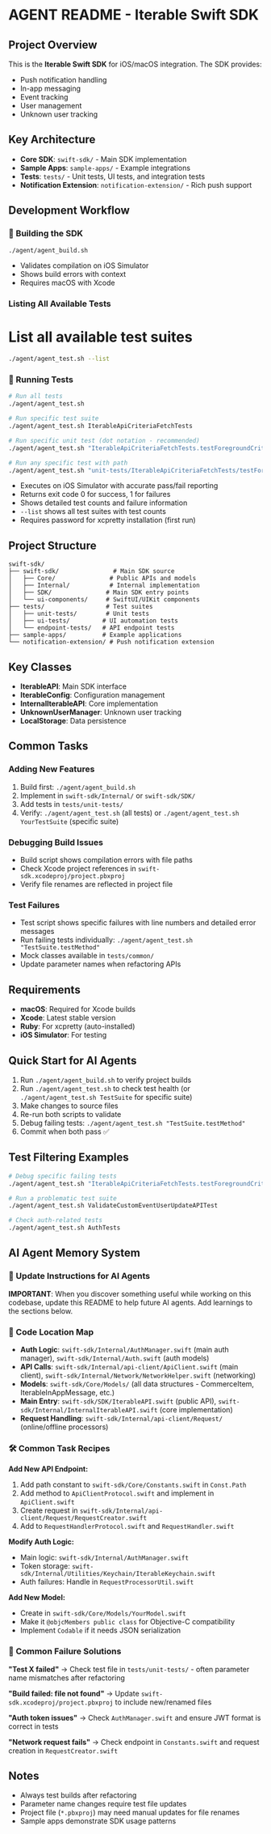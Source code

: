 # AGENT README - Iterable Swift SDK

## Project Overview
This is the **Iterable Swift SDK** for iOS/macOS integration. The SDK provides:
- Push notification handling
- In-app messaging 
- Event tracking
- User management
- Unknown user tracking

## Key Architecture
- **Core SDK**: `swift-sdk/` - Main SDK implementation
- **Sample Apps**: `sample-apps/` - Example integrations
- **Tests**: `tests/` - Unit tests, UI tests, and integration tests
- **Notification Extension**: `notification-extension/` - Rich push support

## Development Workflow

### 🔨 Building the SDK
```bash
./agent/agent_build.sh
```
- Validates compilation on iOS Simulator
- Shows build errors with context
- Requires macOS with Xcode

### Listing All Available Tests

# List all available test suites
```bash
./agent/agent_test.sh --list
```

### 🧪 Running Tests  
```bash
# Run all tests
./agent/agent_test.sh

# Run specific test suite
./agent/agent_test.sh IterableApiCriteriaFetchTests

# Run specific unit test (dot notation - recommended)
./agent/agent_test.sh "IterableApiCriteriaFetchTests.testForegroundCriteriaFetchWhenConditionsMet"

# Run any specific test with path 
./agent/agent_test.sh "unit-tests/IterableApiCriteriaFetchTests/testForegroundCriteriaFetchWhenConditionsMet"
```
- Executes on iOS Simulator with accurate pass/fail reporting
- Returns exit code 0 for success, 1 for failures
- Shows detailed test counts and failure information
- `--list` shows all test suites with test counts
- Requires password for xcpretty installation (first run)

## Project Structure
```
swift-sdk/
├── swift-sdk/               # Main SDK source
│   ├── Core/               # Public APIs and models
│   ├── Internal/           # Internal implementation
│   ├── SDK/               # Main SDK entry points
│   └── ui-components/     # SwiftUI/UIKit components
├── tests/                 # Test suites
│   ├── unit-tests/        # Unit tests
│   ├── ui-tests/         # UI automation tests
│   └── endpoint-tests/   # API endpoint tests
├── sample-apps/          # Example applications
└── notification-extension/ # Push notification extension
```

## Key Classes
- **IterableAPI**: Main SDK interface
- **IterableConfig**: Configuration management
- **InternalIterableAPI**: Core implementation
- **UnknownUserManager**: Unknown user tracking
- **LocalStorage**: Data persistence

## Common Tasks

### Adding New Features
1. Build first: `./agent/agent_build.sh`
2. Implement in `swift-sdk/Internal/` or `swift-sdk/SDK/`
3. Add tests in `tests/unit-tests/`
4. Verify: `./agent/agent_test.sh` (all tests) or `./agent/agent_test.sh YourTestSuite` (specific suite)

### Debugging Build Issues
- Build script shows compilation errors with file paths
- Check Xcode project references in `swift-sdk.xcodeproj/project.pbxproj`
- Verify file renames are reflected in project file

### Test Failures
- Test script shows specific failures with line numbers and detailed error messages
- Run failing tests individually: `./agent/agent_test.sh "TestSuite.testMethod"`
- Mock classes available in `tests/common/`
- Update parameter names when refactoring APIs

## Requirements
- **macOS**: Required for Xcode builds
- **Xcode**: Latest stable version
- **Ruby**: For xcpretty (auto-installed)
- **iOS Simulator**: For testing

## Quick Start for AI Agents
1. Run `./agent/agent_build.sh` to verify project builds
2. Run `./agent/agent_test.sh` to check test health (or `./agent/agent_test.sh TestSuite` for specific suite)
3. Make changes to source files
4. Re-run both scripts to validate
5. Debug failing tests: `./agent/agent_test.sh "TestSuite.testMethod"`
6. Commit when both pass ✅

## Test Filtering Examples
```bash
# Debug specific failing tests
./agent/agent_test.sh "IterableApiCriteriaFetchTests.testForegroundCriteriaFetchWhenConditionsMet"

# Run a problematic test suite
./agent/agent_test.sh ValidateCustomEventUserUpdateAPITest

# Check auth-related tests
./agent/agent_test.sh AuthTests
```

## AI Agent Memory System

### 🧠 Update Instructions for AI Agents
**IMPORTANT**: When you discover something useful while working on this codebase, update this README to help future AI agents. Add learnings to the sections below.

### 📍 Code Location Map
- **Auth Logic**: `swift-sdk/Internal/AuthManager.swift` (main auth manager), `swift-sdk/Internal/Auth.swift` (auth models)
- **API Calls**: `swift-sdk/Internal/api-client/ApiClient.swift` (main client), `swift-sdk/Internal/Network/NetworkHelper.swift` (networking)
- **Models**: `swift-sdk/Core/Models/` (all data structures - CommerceItem, IterableInAppMessage, etc.)
- **Main Entry**: `swift-sdk/SDK/IterableAPI.swift` (public API), `swift-sdk/Internal/InternalIterableAPI.swift` (core implementation)
- **Request Handling**: `swift-sdk/Internal/api-client/Request/` (online/offline processors)

### 🛠️ Common Task Recipes

**Add New API Endpoint:**
1. Add path constant to `swift-sdk/Core/Constants.swift` in `Const.Path`
2. Add method to `ApiClientProtocol.swift` and implement in `ApiClient.swift`
3. Create request in `swift-sdk/Internal/api-client/Request/RequestCreator.swift`
4. Add to `RequestHandlerProtocol.swift` and `RequestHandler.swift`

**Modify Auth Logic:**
- Main logic: `swift-sdk/Internal/AuthManager.swift`
- Token storage: `swift-sdk/Internal/Utilities/Keychain/IterableKeychain.swift`
- Auth failures: Handle in `RequestProcessorUtil.swift`

**Add New Model:**
- Create in `swift-sdk/Core/Models/YourModel.swift`
- Make it `@objcMembers public class` for Objective-C compatibility
- Implement `Codable` if it needs JSON serialization

### 🐛 Common Failure Solutions

**"Test X failed"** → Check test file in `tests/unit-tests/` - often parameter name mismatches after refactoring

**"Build failed: file not found"** → Update `swift-sdk.xcodeproj/project.pbxproj` to include new/renamed files

**"Auth token issues"** → Check `AuthManager.swift` and ensure JWT format is correct in tests

**"Network request fails"** → Check endpoint in `Constants.swift` and request creation in `RequestCreator.swift`

## Notes
- Always test builds after refactoring
- Parameter name changes require test file updates
- Project file (`*.pbxproj`) may need manual updates for file renames
- Sample apps demonstrate SDK usage patterns 
